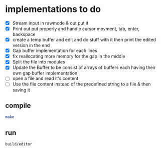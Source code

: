 # implementations to do

- [x] Stream input in rawmode & out put it
- [x] Print out put properly and handle cursor movment, tab, enter, backspace
- [x] create a temp buffer and edit and do stuff with it then print the edited version in the end
- [x] Gap buffer implementation for each lines
- [x] fix reallocating more memory for the gap in the middle
- [x] Split the file into modules
- [x] Update the Buffer to be consist of arrays of buffers each having their own gap buffer implementation
- [ ] open a file and read it's content
- [ ] Use the file content instead of the predefined string to a file & then saving it

## compile

```bash
make
```

## run

```bash
build/editor
```
